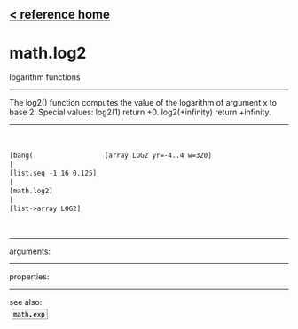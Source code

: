 [< reference home](ceammc_lib.html)
---

# math.log2


logarithm functions

---

The log2() function computes the value of the logarithm of argument x to base
            2.
Special values:
log2(1) return +0.
log2(+infinity) return +infinity.
<br>


---


```


[bang(                  [array LOG2 yr=-4..4 w=320]
|
[list.seq -1 16 0.125]
|
[math.log2]
|
[list->array LOG2]

            
```

---
arguments:


---
properties:


---
see also:<br>
[![math.exp](img/object_math.exp.png)](math.exp.html)

